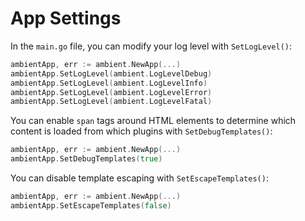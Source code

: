 # App Settings

In the `main.go` file, you can modify your log level with `SetLogLevel()`:

```go title="main.go"
ambientApp, err := ambient.NewApp(...)
ambientApp.SetLogLevel(ambient.LogLevelDebug)
ambientApp.SetLogLevel(ambient.LogLevelInfo)
ambientApp.SetLogLevel(ambient.LogLevelError)
ambientApp.SetLogLevel(ambient.LogLevelFatal)
```

You can enable `span` tags around HTML elements to determine which content is loaded from which plugins with `SetDebugTemplates()`:

```go title="main.go"
ambientApp, err := ambient.NewApp(...)
ambientApp.SetDebugTemplates(true)
```

You can disable template escaping with `SetEscapeTemplates()`:

```go title="main.go"
ambientApp, err := ambient.NewApp(...)
ambientApp.SetEscapeTemplates(false)
```